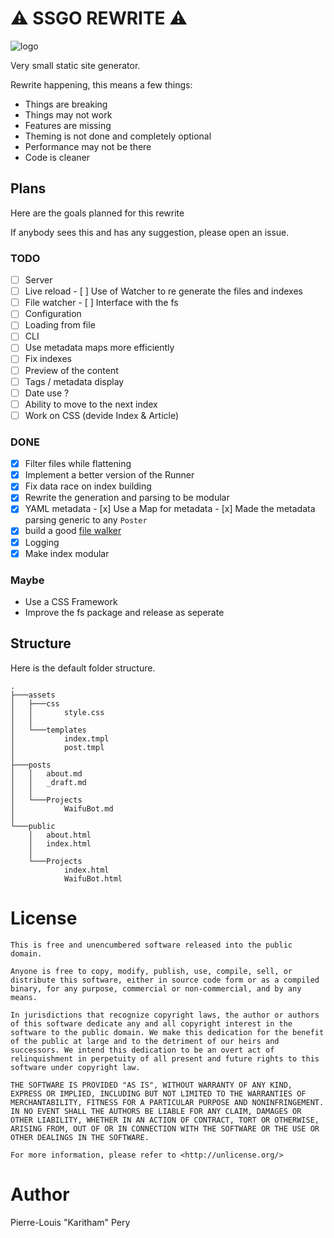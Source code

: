# ⚠️ SSGO REWRITE ⚠️

![logo](https://repository-images.githubusercontent.com/302272024/fe8b4500-5147-11eb-9f76-59c0e3450dd5)

Very small static site generator.

Rewrite happening, this means a few things:

- Things are breaking
- Things may not work
- Features are missing
- Theming is not done and completely optional
- Performance may not be there
- Code is cleaner

## Plans

Here are the goals planned for this rewrite

If anybody sees this and has any suggestion, please open an issue.

### TODO

- [ ]  Server
  - [ ]  Live reload
    - [ ]  Use of Watcher to re generate the files and indexes
  - [ ]  File watcher
    - [ ]  Interface with the fs
- [ ]  Configuration
  - [ ]  Loading from file
  - [ ]  CLI
- [ ]  Use metadata maps more efficiently
- [ ]  Fix indexes
  - [ ]  Preview of the content
  - [ ]  Tags / metadata display
  - [ ]  Date use ?
  - [ ]  Ability to move to the next index
- [ ]  Work on CSS (devide Index & Article)

### DONE

- [x]  Filter files while flattening
- [x]  Implement a better version of the Runner
- [x]  Fix data race on index building
- [x]  Rewrite the generation and parsing to be modular
  - [x]  YAML metadata
    - [x]  Use a Map for metadata
    - [x]  Made the metadata parsing generic to any `Poster`
  - [x]  build a good [file walker](https://github.com/Karitham/ssgo/blob/rewrite/cmd/post/fs.go)
- [x]  Logging
- [x]  Make index modular

### Maybe

- Use a CSS Framework
- Improve the fs package and release as seperate

## Structure

Here is the default folder structure.

```tree
.
├───assets
│   ├───css
│   │       style.css
│   │
│   └───templates
│           index.tmpl
│           post.tmpl
│
├───posts
│   │   about.md
│   │   _draft.md
│   │
│   └───Projects
│           WaifuBot.md
│
└───public
    │   about.html
    │   index.html
    │
    └───Projects
            index.html
            WaifuBot.html
```

# License

```license
This is free and unencumbered software released into the public domain.

Anyone is free to copy, modify, publish, use, compile, sell, or
distribute this software, either in source code form or as a compiled
binary, for any purpose, commercial or non-commercial, and by any
means.

In jurisdictions that recognize copyright laws, the author or authors
of this software dedicate any and all copyright interest in the
software to the public domain. We make this dedication for the benefit
of the public at large and to the detriment of our heirs and
successors. We intend this dedication to be an overt act of
relinquishment in perpetuity of all present and future rights to this
software under copyright law.

THE SOFTWARE IS PROVIDED "AS IS", WITHOUT WARRANTY OF ANY KIND,
EXPRESS OR IMPLIED, INCLUDING BUT NOT LIMITED TO THE WARRANTIES OF
MERCHANTABILITY, FITNESS FOR A PARTICULAR PURPOSE AND NONINFRINGEMENT.
IN NO EVENT SHALL THE AUTHORS BE LIABLE FOR ANY CLAIM, DAMAGES OR
OTHER LIABILITY, WHETHER IN AN ACTION OF CONTRACT, TORT OR OTHERWISE,
ARISING FROM, OUT OF OR IN CONNECTION WITH THE SOFTWARE OR THE USE OR
OTHER DEALINGS IN THE SOFTWARE.

For more information, please refer to <http://unlicense.org/>
```

# Author

Pierre-Louis "Karitham" Pery
